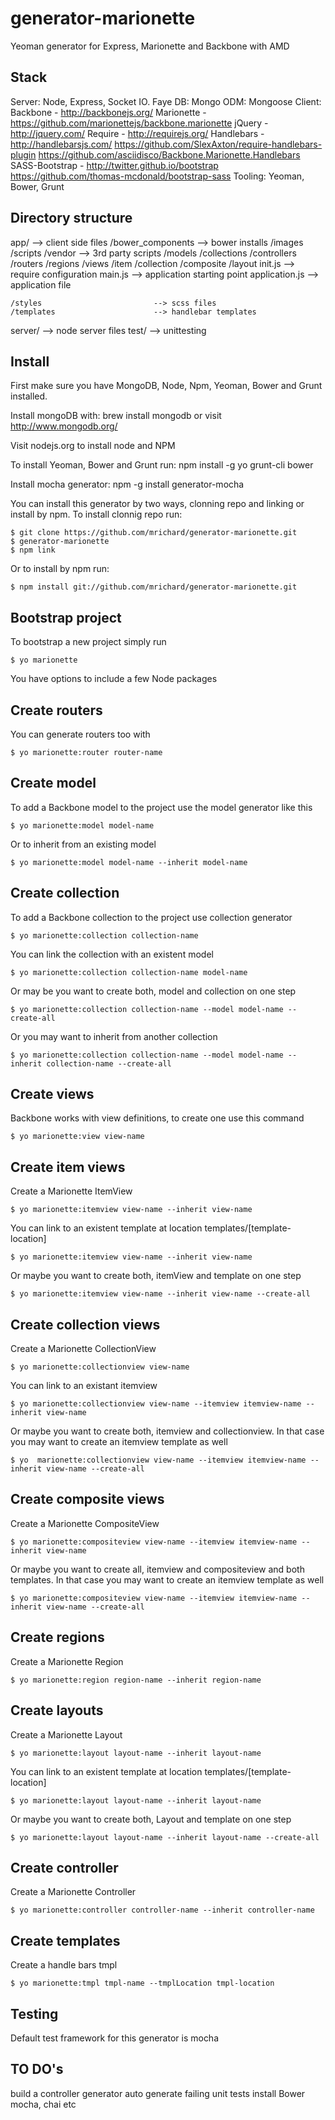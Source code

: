 generator-marionette
======================

Yeoman generator for Express, Marionette and Backbone with AMD

Stack
-------
Server: Node, Express, Socket IO. Faye
DB: Mongo
ODM: Mongoose
Client: 
    Backbone - 
        http://backbonejs.org/
    Marionette - 
        https://github.com/marionettejs/backbone.marionette
    jQuery - 
        http://jquery.com/
    Require - 
        http://requirejs.org/
    Handlebars - 
        http://handlebarsjs.com/
        https://github.com/SlexAxton/require-handlebars-plugin
        https://github.com/asciidisco/Backbone.Marionette.Handlebars
    SASS-Bootstrap -
        http://twitter.github.io/bootstrap
        https://github.com/thomas-mcdonald/bootstrap-sass
Tooling: Yeoman, Bower, Grunt


Directory structure
-------
app/                                --> client side files
    /bower_components               --> bower installs
    /images
    /scripts
        /vendor                     --> 3rd party scripts
        /models
        /collections
        /controllers
        /routers
        /regions
        /views
            /item
            /collection
            /composite
            /layout
        init.js                     --> require configuration
        main.js                     --> application starting point
        application.js              --> application file

    /styles                         --> scss files
    /templates                      --> handlebar templates

server/                             --> node server files
test/                               --> unittesting


Install
-------
First make sure you have MongoDB, Node, Npm, Yeoman, Bower and Grunt installed.

Install mongoDB with: brew install mongodb or visit http://www.mongodb.org/

Visit nodejs.org to install node and NPM

To install Yeoman, Bower and Grunt run: npm install -g yo grunt-cli bower

Install mocha generator: npm -g install generator-mocha

You can install this generator by two ways, clonning repo and linking or install by npm. To install clonnig repo run:

    $ git clone https://github.com/mrichard/generator-marionette.git
    $ generator-marionette
    $ npm link

Or to install by npm run:

    $ npm install git://github.com/mrichard/generator-marionette.git



Bootstrap project
-----------------
To bootstrap a new project simply run

    $ yo marionette

You have options to include a few Node packages



Create routers
--------------
You can generate routers too with

    $ yo marionette:router router-name



Create model
------------
To add a Backbone model to the project use the model generator like this

    $ yo marionette:model model-name

Or to inherit from an existing model

    $ yo marionette:model model-name --inherit model-name



Create collection
-----------------
To add a Backbone collection to the project use collection generator

    $ yo marionette:collection collection-name

You can link the collection with an existent model

    $ yo marionette:collection collection-name model-name

Or may be you want to create both, model and collection on one step

    $ yo marionette:collection collection-name --model model-name --create-all

Or you may want to inherit from another collection

    $ yo marionette:collection collection-name --model model-name --inherit collection-name --create-all




Create views
------------
Backbone works with view definitions, to create one use this command

    $ yo marionette:view view-name




Create item views
------------
Create a Marionette ItemView

    $ yo marionette:itemview view-name --inherit view-name

You can link to an existent template at location templates/[template-location]

    $ yo marionette:itemview view-name --inherit view-name

Or maybe you want to create both, itemView and template on one step

    $ yo marionette:itemview view-name --inherit view-name --create-all



Create collection views
------------
Create a Marionette CollectionView

    $ yo marionette:collectionview view-name

You can link to an existant itemview 

    $ yo marionette:collectionview view-name --itemview itemview-name --inherit view-name

Or maybe you want to create both, itemview and collectionview. In that case you may want to create an itemview template as well

    $ yo  marionette:collectionview view-name --itemview itemview-name --inherit view-name --create-all




Create composite views
------------
Create a Marionette CompositeView

    $ yo marionette:compositeview view-name --itemview itemview-name --inherit view-name

Or maybe you want to create all, itemview and compositeview and both templates. In that case you may want to create an itemview template as well

    $ yo marionette:compositeview view-name --itemview itemview-name --inherit view-name --create-all




Create regions
------------
Create a Marionette Region

    $ yo marionette:region region-name --inherit region-name




Create layouts
------------
Create a Marionette Layout

    $ yo marionette:layout layout-name --inherit layout-name

You can link to an existent template at location templates/[template-location]

    $ yo marionette:layout layout-name --inherit layout-name

Or maybe you want to create both, Layout and template on one step

    $ yo marionette:layout layout-name --inherit layout-name --create-all



Create controller
------------
Create a Marionette Controller

    $ yo marionette:controller controller-name --inherit controller-name


Create templates
------------
Create a handle bars tmpl

    $ yo marionette:tmpl tmpl-name --tmplLocation tmpl-location




Testing
-------
Default test framework for this generator is mocha



TO DO's
------- 
build a controller generator
auto generate failing unit tests
install Bower mocha, chai etc
